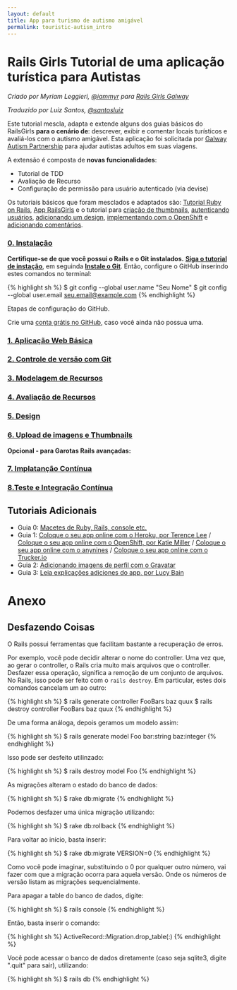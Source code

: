 ```yaml
---
layout: default
title: App para turismo de autismo amigável
permalink: touristic-autism_intro
---
```


# Rails Girls Tutorial de uma aplicação turística para Autistas

*Criado por Myriam Leggieri, [@iammyr](https://twitter.com/iammyr)*
*para [Rails Girls Galway](https://github.com/RailsGirlsGalway)*

*Traduzido por Luiz Santos, [@santosluiz](https://github.com/santosluiz)*

Este tutorial mescla, adapta e extende alguns dos guias básicos do RailsGirls **para o cenário de**: descrever, exibir e comentar locais turísticos e avaliá-los com o autismo amigável. Esta aplicação foi solicitada por [Galway Autism Partnership](http://www.galwayautismpartnership.com/) para ajudar autistas adultos em suas viagens.

A extensão é composta de **novas funcionalidades**:

* Tutorial de TDD
* Avaliação de Recurso
* Configuração de permissão para usuário autenticado (via devise)

Os tutoriais básicos que foram mesclados e adaptados são: [Tutorial Ruby on Rails](http://www.railstutorial.org/book), [App RailsGirls](http://guides.railsgirls.com/app/) e o tutorial para [criação de thumbnails](http://guides.railsgirls.com/thumbnails), [autenticando usuários](http://guides.railsgirls.com/devise/), [adicionando um design](http://guides.railsgirls.com/design), [implementando com o OpenShift](http://guides.railsgirls.com/openshift/) e [adicionando comentários](http://guides.railsgirls.com/commenting).


### [0. Instalação](/install)

**Certifique-se de que você possui o Rails e o Git instalados.** [**Siga o tutorial de instação**](/install), em seguinda [**Instale o Git**](http://www.git-scm.com/book/en/Getting-Started-Installing-Git). Então, configure o GitHub inserindo estes comandos no terminal:

{% highlight sh %}
$ git config --global user.name "Seu Nome"
$ git config --global user.email seu.email@example.com
{% endhighlight %}

<p>Etapas de configuração do GitHub.</p>

Crie uma [conta grátis no GitHub](https://github.com/signup/free), caso você ainda não possua uma.


### [1. Aplicação Web Básica](touristic-autism_basic-app)

### [2. Controle de versão com Git](touristic-autism_git)

### [3. Modelagem de Recursos](touristic-autism_resource-modeling)

### [4. Avaliação de Recursos](touristic-autism_resource-rating)

### [5. Design](touristic-autism_design)

### [6. Upload de imagens e Thumbnails](touristic-autism_image-upload)

**Opcional - para Garotas Rails avançadas:**
### [7. Implatanção Contínua](touristic-autism_continuous-deployment)

### [8.Teste e Integração Contínua](touristic-autism_static-pages-tdd)


## Tutoriais Adicionais

* Guia 0: [Macetes de Ruby, Rails, console etc.](http://www.pragtob.info/rails-beginner-cheatsheet/)
* Guia 1: [Coloque o seu app online com o Heroku, por Terence Lee](/heroku) / [Coloque o seu app online com o OpenShift, por Katie Miller](/openshift) / [Coloque o seu app online com o anynines](/anynines) / [Coloque o seu app online com o Trucker.io](/trucker)
* Guia 2: [Adicionando imagens de perfil com o Gravatar](/gravatar)
* Guia 3: [Leia explicações adiciones do app, por Lucy Bain](https://github.com/lbain/railsgirls)

# Anexo
## Desfazendo Coisas

O Rails possui ferramentas que facilitam bastante a recuperação de erros.

Por exemplo, você pode decidir alterar o nome do controller. Uma vez que, ao gerar o controller, o Rails cria muito mais arquivos que o controller. Desfazer essa operação, significa a remoção de um conjunto de arquivos. No Rails, isso pode ser feito com o `rails destroy`. Em particular, estes dois comandos cancelam um ao outro:

{% highlight sh %}
  $ rails generate controller FooBars baz quux
  $ rails destroy  controller FooBars baz quux
{% endhighlight %}

De uma forma análoga, depois geramos um modelo assim:

{% highlight sh %}
  $ rails generate model Foo bar:string baz:integer
{% endhighlight %}

Isso pode ser desfeito utilinzado:

{% highlight sh %}
  $ rails destroy model Foo
{% endhighlight %}

As migrações alteram o estado do banco de dados:

{% highlight sh %}
  $ rake db:migrate
{% endhighlight %}

Podemos desfazer uma única migração utilizando:

{% highlight sh %}
  $ rake db:rollback
{% endhighlight %}

Para voltar ao início, basta inserir:

{% highlight sh %}
  $ rake db:migrate VERSION=0
{% endhighlight %}

Como você pode imaginar, substituindo o 0 por qualquer outro número, vai fazer com que a migração ocorra para aquela versão. Onde os números de versão listam as migrações sequencialmente.

Para apagar a table do banco de dados, digite:

{% highlight sh %}
  $ rails console
{% endhighlight %}

Então, basta inserir o comando:

{% highlight sh %}
  ActiveRecord::Migration.drop_table(:<table-name>)
{% endhighlight %}

Você pode acessar o banco de dados diretamente (caso seja sqlite3, digite ".quit" para sair), utilizando:

{% highlight sh %}
  $ rails db
{% endhighlight %}
